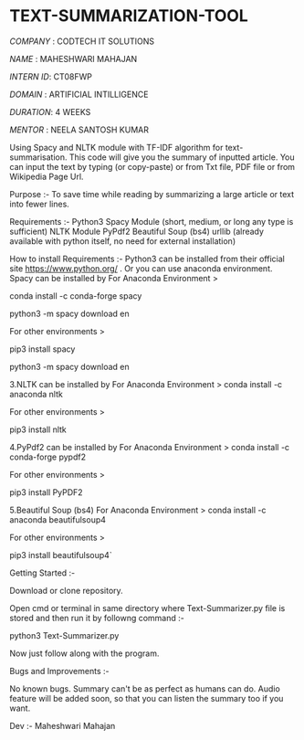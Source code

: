 # TEXT-SUMMARIZATION-TOOL

*COMPANY* : CODTECH IT SOLUTIONS

*NAME* : MAHESHWARI MAHAJAN

*INTERN ID*: CT08FWP

*DOMAIN* : ARTIFICIAL INTILLIGENCE

*DURATION*: 4 WEEKS

*MENTOR* : NEELA SANTOSH KUMAR

Using Spacy and NLTK module with TF-IDF algorithm for text-summarisation. This code will give you the summary of inputted article. You can input the text by typing (or copy-paste) or from Txt file, PDF file or from Wikipedia Page Url.

Purpose :-
To save time while reading by summarizing a large article or text into fewer lines.

Requirements :-
Python3
Spacy Module (short, medium, or long any type is sufficient)
NLTK Module
PyPdf2
Beautiful Soup (bs4)
urllib (already available with python itself, no need for external installation)

How to install Requirements :-
Python3 can be installed from their official site https://www.python.org/ . Or you can use anaconda environment.
Spacy can be installed by For Anaconda Environment >

conda install -c conda-forge spacy

python3 -m spacy download en

For other environments >

pip3 install spacy

python3 -m spacy download en

3.NLTK can be installed by For Anaconda Environment >
conda install -c anaconda nltk

For other environments >

pip3 install nltk

4.PyPdf2 can be installed by For Anaconda Environment >
conda install -c conda-forge pypdf2

For other environments >

pip3 install PyPDF2

5.Beautiful Soup (bs4) For Anaconda Environment >
conda install -c anaconda beautifulsoup4

For other environments >

pip3 install beautifulsoup4`

Getting Started :-

Download or clone repository.

Open cmd or terminal in same directory where Text-Summarizer.py file is stored and then run it by followng command :-

python3 Text-Summarizer.py

Now just follow along with the program.

Bugs and Improvements :-

No known bugs. Summary can't be as perfect as humans can do.
Audio feature will be added soon, so that you can listen the summary too if you want.

Dev :- Maheshwari Mahajan
